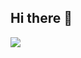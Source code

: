 ## Hi there 👋
<a href="https://www.roblox.com/ko/users/8004197225/profile" target="_blank"><img src="https://img.shields.io/badge/Roblox-000000?style=fot-the-badge&logo=roblox&logoColor=FFFFFF"/></a>
<!--
**Lumi-Aura/Lumi-Aura** is a ✨ _special_ ✨ repository because its `README.md` (this file) appears on your GitHub profile.

Here are some ideas to get you started:

- 🔭 I’m currently working on ...
- 🌱 I’m currently learning ...
- 👯 I’m looking to collaborate on ...
- 🤔 I’m looking for help with ...
- 💬 Ask me about ...
- 📫 How to reach me: ...
- 😄 Pronouns: ...
- ⚡ Fun fact: ...
-->
